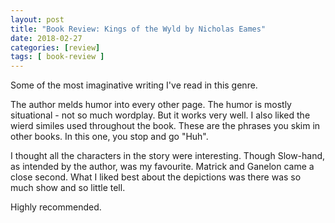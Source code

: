 ```yaml
---
layout: post
title: "Book Review: Kings of the Wyld by Nicholas Eames"
date: 2018-02-27
categories: [review]
tags: [ book-review ]
---
```

Some of the most imaginative writing I've read in this genre. 

The author melds humor into every other page. The humor is mostly situational - not so much wordplay. But it works very well. I also liked the wierd similes used throughout the book. These are the phrases you skim in other books. In this one, you stop and go "Huh". 

I thought all the characters in the story were interesting. Though Slow-hand, as intended by the author, was my favourite. Matrick and Ganelon came a close second. What I liked best about the depictions was there was so much show and so little tell. 

Highly recommended.